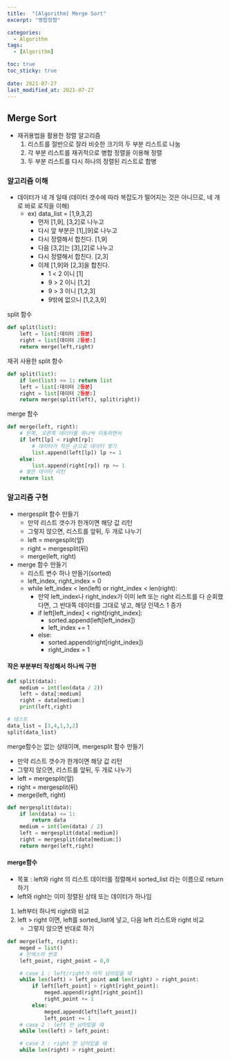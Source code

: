```yaml
---
title:  "[Algorithm] Merge Sort"
excerpt: "병합정렬"

categories:
  - Algorithm
tags:
  - [Algorithm]

toc: true
toc_sticky: true
 
date: 2021-07-27
last_modified_at: 2021-07-27
---
```

## Merge Sort
- 재귀용법을 활용한 정렬 알고리즘
    1. 리스트를 절반으로 잘라 비슷한 크기의 두 부분 리스트로 나눔
    2. 각 부분 리스트를 재귀적으로 병합 정렬을 이용해 정렬
    3. 두 부분 리스트를 다시 하나의 정렬된 리스트로 합병

### 알고리즘 이해
- 데이터가 네 개 일때 (데이터 갯수에 따라 복잡도가 떨어지는 것은 아니므로, 네 개로 바로 로직을 이해)
    - ex) data_list = [1,9,3,2]
        - 먼저 [1,9], [3,2]로 나누고
        - 다시 앞 부분은 [1],[9]로 나누고
        - 다시 정렬해서 합친다. [1,9]
        - 다음 [3,2]는 [3],[2]로 나누고
        - 다시 정렬해서 합친다. [2,3]
        - 이제 [1,9]와 [2,3]을 합친다.
            - 1 < 2 이니 [1]
            - 9 > 2 이니 [1,2]
            - 9 > 3 이니 [1,2,3]
            - 9밖에 없으니 [1,2,3,9]


split 함수
```python
def split(list):
    left = list[:데이터 2등분]
    right = list[데이터 2등분:]
    return merge(left,right)
```
재귀 사용한 split 함수
```python
def split(list):
    if len(list) <= 1: return list
    left = list[:데이터 2등분]
    right = list[데이터 2등분:]
    return merge(split(left), split(right))
```
merge 함수
```python
def merge(left, right):
    # 왼쪽, 오른쪽 데이터를 하나씩 이동하면서
    if left[lp] < right[rp]:
        # 데이터가 작은 순으로 데이터 쌓기
        list.append(left[lp]) lp += 1
    else:
        list.append(right[rp]) rp += 1
    # 쌓은 데이터 리턴
    return list
```

### 알고리즘 구현
- mergesplit 함수 만들기
    - 만약 리스트 갯수가 한개이면 해당 값 리턴
    - 그렇지 않으면, 리스트를 앞뒤, 두 개로 나누기
    - left = mergesplit(앞)
    - right = mergesplit(뒤)
    - merge(left, right)
- merge 함수 만들기
    - 리스트 변수 하나 만들기(sorted)
    - left_index, right_index = 0
    - while left_index < len(left) or right_index < len(right):
        - 만약 left_index나 right_index가 이미 left 또는 right 리스트를 다 순회했다면, 그 반대쪽 데이터를 그대로 넣고, 해당 인덱스 1 증가
        - if left[left_index] < right[right_index]:
            - sorted.append(left[left_index])
            - left_index += 1
        - else:
            - sorted.append(right[right_index])
            - right_index = 1


#### 작은 부분부터 작성해서 하나씩 구현
```python
def split(data):
    medium = int(len(data / 2))
    left = data[:medium]
    right = data[medium:]
    print(left,right)

# 테스트
data_list = [3,4,1,3,2]
split(data_list)
```

merge함수는 없는 상태이며, mergesplit 함수 만들기
- 만약 리스트 갯수가 한개이면 해당 값 리턴
- 그렇지 않으면, 리스트를 앞뒤, 두 개로 나누기
- left = mergesplit(앞)
- right = mergesplit(뒤)
- merge(left, right)

```python
def mergesplit(data):
    if len(data) <= 1:
        return data
    medium = int(len(data) / 2)
    left = mergesplit(data[:medium])
    right = mergesplit(data[medium:])
    return merge(left,right)
```

#### merge함수
- 목표 : left와 right 의 리스트 데이터를 정렬해서 sorted_list 라는 이름으로 return 하기
- left와 right는 이미 정렬된 상태 또는 데이터가 하나임

1. left부터 하나씩 right와 비교
2. left > right 이면, left를 sorted_list에 넣고, 다음 left 리스트와 right 비교
    - 그렇지 않으면 반대로 하기

```python
def merge(left, right):
    meged = list()
    # 인덱스의 번호
    left_point, right_point = 0,0

    # case 1 : left/right가 아직 남아있을 때
    while len(left) > left_point and len(right) > right_point:
        if left[left_point] > right[right_point]:
            meged.append(right[right_point])
            right_point += 1
        else:
            meged.append(left[left_point])
            left_point += 1
    # case 2 : left 만 남아있을 때
    while len(left) > left_point:

    # case 3 : right 만 남아있을 때
    while len(right) > right_point:
```

```python
```

```python
```

```python
```

```python
```

```python
```

```python
```

```python
```

```python
```

```python
```

```python
```

```python
```

```python
```


